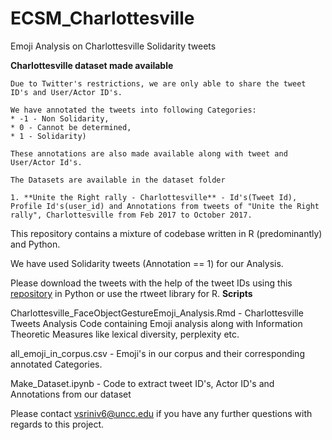# ECSM_Charlottesville
Emoji Analysis on Charlottesville Solidarity tweets

**Charlottesville dataset made available**
```
Due to Twitter's restrictions, we are only able to share the tweet ID's and User/Actor ID's. 

We have annotated the tweets into following Categories:
* -1 - Non Solidarity, 
* 0 - Cannot be determined, 
* 1 - Solidarity)

These annotations are also made available along with tweet and User/Actor Id's.

The Datasets are available in the dataset folder

1. **Unite the Right rally - Charlottesville** - Id's(Tweet Id), Profile Id's(user_id) and Annotations from tweets of "Unite the Right rally", Charlottesville from Feb 2017 to October 2017.
```

This repository contains a mixture of codebase written in R (predominantly) and Python.

We have used Solidarity tweets (Annotation == 1) for our Analysis.

Please download the tweets with the help of the tweet IDs using this [repository](https://github.com/VidhushiniSrinivasan16/tweets_extraction) in Python or use the rtweet library for R.
**Scripts**

Charlottesville_FaceObjectGestureEmoji_Analysis.Rmd - Charlottesville Tweets Analysis Code containing Emoji analysis along with Information Theoretic Measures like lexical diversity, perplexity etc.

all_emoji_in_corpus.csv - Emoji's in our corpus and their corresponding annotated Categories.

Make_Dataset.ipynb - Code to extract tweet ID's, Actor ID's and Annotations from our dataset

Please contact vsriniv6@uncc.edu if you have any further questions with regards to this project. 

